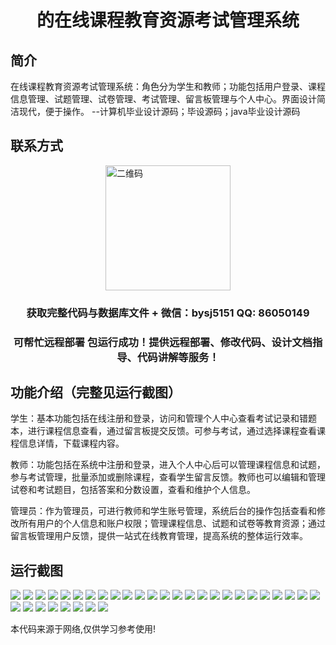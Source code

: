 <p><h1 align="center">的在线课程教育资源考试管理系统</h1></p>

## 简介
在线课程教育资源考试管理系统：角色分为学生和教师；功能包括用户登录、课程信息管理、试题管理、试卷管理、考试管理、留言板管理与个人中心。界面设计简洁现代，便于操作。    --计算机毕业设计源码；毕设源码；java毕业设计源码


## 联系方式
<img src="https://bs-1329754181.cos.ap-shanghai.myqcloud.com/wx.jpg" alt="二维码" style="display: block; margin: 0 auto;" width="200px">
<p><h3 align="center">获取完整代码与数据库文件 + 微信：bysj5151 QQ: 86050149</h3></p>
<p><h3 align="center">可帮忙远程部署 包运行成功！提供远程部署、修改代码、设计文档指导、代码讲解等服务！</h3></p>

## 功能介绍（完整见运行截图）
学生：基本功能包括在线注册和登录，访问和管理个人中心查看考试记录和错题本，进行课程信息查看，通过留言板提交反馈。可参与考试，通过选择课程查看课程信息详情，下载课程内容。

教师：功能包括在系统中注册和登录，进入个人中心后可以管理课程信息和试题，参与考试管理，批量添加或删除课程，查看学生留言反馈。教师也可以编辑和管理试卷和考试题目，包括答案和分数设置，查看和维护个人信息。

管理员：作为管理员，可进行教师和学生账号管理，系统后台的操作包括查看和修改所有用户的个人信息和账户权限；管理课程信息、试题和试卷等教育资源；通过留言板管理用户反馈，提供一站式在线教育管理，提高系统的整体运行效率。


## 运行截图
![](https://bs-1329754181.cos.ap-shanghai.myqcloud.com/ssm/OnlineCourseEducationResourceExamManagementSystem/img/001.jpg)
![](https://bs-1329754181.cos.ap-shanghai.myqcloud.com/ssm/OnlineCourseEducationResourceExamManagementSystem/img/002.jpg)
![](https://bs-1329754181.cos.ap-shanghai.myqcloud.com/ssm/OnlineCourseEducationResourceExamManagementSystem/img/003.jpg)
![](https://bs-1329754181.cos.ap-shanghai.myqcloud.com/ssm/OnlineCourseEducationResourceExamManagementSystem/img/004.jpg)
![](https://bs-1329754181.cos.ap-shanghai.myqcloud.com/ssm/OnlineCourseEducationResourceExamManagementSystem/img/005.jpg)
![](https://bs-1329754181.cos.ap-shanghai.myqcloud.com/ssm/OnlineCourseEducationResourceExamManagementSystem/img/006.jpg)
![](https://bs-1329754181.cos.ap-shanghai.myqcloud.com/ssm/OnlineCourseEducationResourceExamManagementSystem/img/007.jpg)
![](https://bs-1329754181.cos.ap-shanghai.myqcloud.com/ssm/OnlineCourseEducationResourceExamManagementSystem/img/008.jpg)
![](https://bs-1329754181.cos.ap-shanghai.myqcloud.com/ssm/OnlineCourseEducationResourceExamManagementSystem/img/009.jpg)
![](https://bs-1329754181.cos.ap-shanghai.myqcloud.com/ssm/OnlineCourseEducationResourceExamManagementSystem/img/010.jpg)
![](https://bs-1329754181.cos.ap-shanghai.myqcloud.com/ssm/OnlineCourseEducationResourceExamManagementSystem/img/011.jpg)
![](https://bs-1329754181.cos.ap-shanghai.myqcloud.com/ssm/OnlineCourseEducationResourceExamManagementSystem/img/012.jpg)
![](https://bs-1329754181.cos.ap-shanghai.myqcloud.com/ssm/OnlineCourseEducationResourceExamManagementSystem/img/013.jpg)
![](https://bs-1329754181.cos.ap-shanghai.myqcloud.com/ssm/OnlineCourseEducationResourceExamManagementSystem/img/014.jpg)
![](https://bs-1329754181.cos.ap-shanghai.myqcloud.com/ssm/OnlineCourseEducationResourceExamManagementSystem/img/015.jpg)
![](https://bs-1329754181.cos.ap-shanghai.myqcloud.com/ssm/OnlineCourseEducationResourceExamManagementSystem/img/016.jpg)
![](https://bs-1329754181.cos.ap-shanghai.myqcloud.com/ssm/OnlineCourseEducationResourceExamManagementSystem/img/017.jpg)
![](https://bs-1329754181.cos.ap-shanghai.myqcloud.com/ssm/OnlineCourseEducationResourceExamManagementSystem/img/018.jpg)
![](https://bs-1329754181.cos.ap-shanghai.myqcloud.com/ssm/OnlineCourseEducationResourceExamManagementSystem/img/019.jpg)
![](https://bs-1329754181.cos.ap-shanghai.myqcloud.com/ssm/OnlineCourseEducationResourceExamManagementSystem/img/020.jpg)
![](https://bs-1329754181.cos.ap-shanghai.myqcloud.com/ssm/OnlineCourseEducationResourceExamManagementSystem/img/021.jpg)
![](https://bs-1329754181.cos.ap-shanghai.myqcloud.com/ssm/OnlineCourseEducationResourceExamManagementSystem/img/022.jpg)
![](https://bs-1329754181.cos.ap-shanghai.myqcloud.com/ssm/OnlineCourseEducationResourceExamManagementSystem/img/023.jpg)
![](https://bs-1329754181.cos.ap-shanghai.myqcloud.com/ssm/OnlineCourseEducationResourceExamManagementSystem/img/024.jpg)
![](https://bs-1329754181.cos.ap-shanghai.myqcloud.com/ssm/OnlineCourseEducationResourceExamManagementSystem/img/025.jpg)
![](https://bs-1329754181.cos.ap-shanghai.myqcloud.com/ssm/OnlineCourseEducationResourceExamManagementSystem/img/026.jpg)
![](https://bs-1329754181.cos.ap-shanghai.myqcloud.com/ssm/OnlineCourseEducationResourceExamManagementSystem/img/027.jpg)
![](https://bs-1329754181.cos.ap-shanghai.myqcloud.com/ssm/OnlineCourseEducationResourceExamManagementSystem/img/028.jpg)
![](https://bs-1329754181.cos.ap-shanghai.myqcloud.com/ssm/OnlineCourseEducationResourceExamManagementSystem/img/029.jpg)
![](https://bs-1329754181.cos.ap-shanghai.myqcloud.com/ssm/OnlineCourseEducationResourceExamManagementSystem/img/030.jpg)
![](https://bs-1329754181.cos.ap-shanghai.myqcloud.com/ssm/OnlineCourseEducationResourceExamManagementSystem/img/031.jpg)
![](https://bs-1329754181.cos.ap-shanghai.myqcloud.com/ssm/OnlineCourseEducationResourceExamManagementSystem/img/032.jpg)
![](https://bs-1329754181.cos.ap-shanghai.myqcloud.com/ssm/OnlineCourseEducationResourceExamManagementSystem/img/033.jpg)

<p>本代码来源于网络,仅供学习参考使用!</p>
